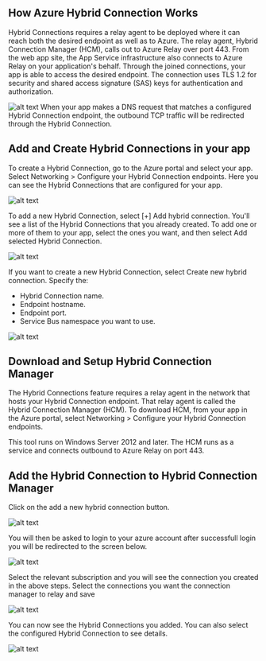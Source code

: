 
## How Azure Hybrid Connection Works

Hybrid Connections requires a relay agent to be deployed where it can reach both the desired endpoint as well as to Azure. 
The relay agent, Hybrid Connection Manager (HCM), calls out to Azure Relay over port 443. 
From the web app site, the App Service infrastructure also connects to Azure Relay on your application's behalf. 
Through the joined connections, your app is able to access the desired endpoint. 
The connection uses TLS 1.2 for security and shared access signature (SAS) keys for authentication and authorization.

![alt text](https://docs.microsoft.com/en-us/azure/app-service/media/app-service-hybrid-connections/hybridconn-connectiondiagram.png)
When your app makes a DNS request that matches a configured Hybrid Connection endpoint, the outbound TCP traffic will be redirected 
through the Hybrid Connection.

## Add and Create Hybrid Connections in your app

To create a Hybrid Connection, go to the Azure portal and select your app. 
Select Networking > Configure your Hybrid Connection endpoints. Here you can see the Hybrid Connections that are configured for your app.

![alt text](https://docs.microsoft.com/en-us/azure/app-service/media/app-service-hybrid-connections/hybridconn-portal.png)

To add a new Hybrid Connection, select [+] Add hybrid connection. You'll see a list of the Hybrid Connections that you already created. 
To add one or more of them to your app, select the ones you want, and then select Add selected Hybrid Connection.

![alt text](https://docs.microsoft.com/en-us/azure/app-service/media/app-service-hybrid-connections/hybridconn-addhc.png)

If you want to create a new Hybrid Connection, select Create new hybrid connection. Specify the:

* Hybrid Connection name.
* Endpoint hostname.
* Endpoint port.
* Service Bus namespace you want to use.

![alt text](https://docs.microsoft.com/en-us/azure/app-service/media/app-service-hybrid-connections/hybridconn-createhc.png)

## Download and Setup Hybrid Connection Manager
The Hybrid Connections feature requires a relay agent in the network that hosts your Hybrid Connection endpoint. That relay agent is called the Hybrid Connection Manager (HCM). To download HCM, from your app in the Azure portal, select Networking > Configure your Hybrid Connection endpoints.

This tool runs on Windows Server 2012 and later. The HCM runs as a service and connects outbound to Azure Relay on port 443.

## Add the Hybrid Connection to Hybrid Connection Manager
Click on the add a new hybrid connection button.

![alt text](https://docs.microsoft.com/en-us/azure/app-service/media/app-service-hybrid-connections/hybridconn-hcm.png)

You will then be asked to login to your azure account after successfull login you will be redirected to the 
screen below.

![alt text](https://docs.microsoft.com/en-us/azure/app-service/media/app-service-hybrid-connections/hybridconn-hcmadd.png)

Select the relevant subscription and you will see the connection you created in the 
above steps.
Select the connections you want the connection manager to relay and save

![alt text](https://docs.microsoft.com/en-us/azure/app-service/media/app-service-hybrid-connections/hybridconn-hcmadded.png)

You can now see the Hybrid Connections you added. You can also select the configured Hybrid Connection to see details.

![alt text](https://docs.microsoft.com/en-us/azure/app-service/media/app-service-hybrid-connections/hybridconn-hcmdetails.png)
